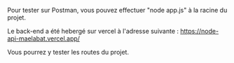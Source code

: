 Pour tester sur Postman, vous pouvez effectuer "node app.js" à la racine du projet.

Le back-end a été hebergé sur vercel à l'adresse suivante : https://node-api-maelabat.vercel.app/

Vous pourrez y tester les routes du projet.


